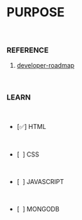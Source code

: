 # PURPOSE
<br/>

### REFERENCE

 1. [developer-roadmap](https://github.com/goodjack/developer-roadmap-chinese) 

<br/>

### LEARN<br/>

<br/>

 - [✅] HTML<br/>

<br/>

 - [&nbsp; ] CSS<br/>

<br/>

 - [&nbsp; ] JAVASCRIPT<br/>

<br/>

 - [&nbsp; ] MONGODB<br/>



<br/>
